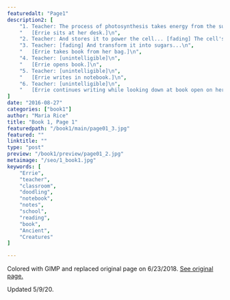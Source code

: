 ```yaml
---
featuredalt: "Page1"
description2: [
    "1. Teacher: The process of photosynthesis takes energy from the sun...\n",
    "   [Errie sits at her desk.]\n",
    "2. Teacher: And stores it to power the cell... [fading] The cell's proteins absorb the sun's energy...\n",
    "3. Teacher: [fading] And transform it into sugars...\n",
    "   [Errie takes book from her bag.]\n",
    "4. Teacher: [unintelligible]\n",
    "   [Errie opens book.]\n",
    "5. Teacher: [unintelligible]\n",
    "   [Errie writes in notebook.]\n",
    "6. Teacher: [unintelligible]\n",
    "   [Errie continues writing while looking down at book open on her lap.]\n",
]
date: "2016-08-27"
categories: ["book1"]
author: "Maria Rice"
title: "Book 1, Page 1"
featuredpath: "/book1/main/page01_3.jpg"
featured: ""
linktitle: ""
type: "post"
preview: "/book1/preview/page01_2.jpg"
metaimage: "/seo/1_book1.jpg"
keywords: [
    "Errie", 
    "teacher",
    "classroom", 
    "doodling", 
    "notebook", 
    "notes", 
    "school", 
    "reading", 
    "book", 
    "Ancient",
    "Creatures"
]

---
```


Colored with GIMP and replaced original page on 6/23/2018.
[See original page.](https://cocky-goldwasser-cbfcf1.netlify.app/misc/original-prologue-1/)

Updated 5/9/20.
